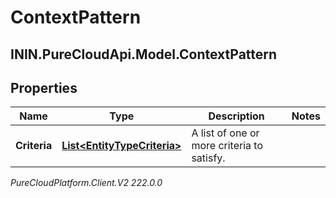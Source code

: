 # ContextPattern

## ININ.PureCloudApi.Model.ContextPattern

## Properties

|Name | Type | Description | Notes|
|------------ | ------------- | ------------- | -------------|
| **Criteria** | [**List&lt;EntityTypeCriteria&gt;**](EntityTypeCriteria) | A list of one or more criteria to satisfy. | |



_PureCloudPlatform.Client.V2 222.0.0_
